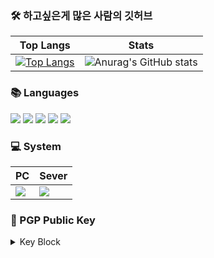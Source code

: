 ### 🛠️ 하고싶은게 많은 사람의 깃허브 

|Top Langs|Stats|
|-----|-----|
|[![Top Langs](https://github-readme-stats.vercel.app/api/top-langs/?username=nakano79&show_icons=true&theme=react&hide_border=true)](https://github.com/anuraghazra/github-readme-stats)|![Anurag's GitHub stats](https://github-readme-stats.vercel.app/api?username=nakano79&show_icons=true&hide=prs&theme=react&hide_border=true)|


### 📚 Languages
<img src="https://img.shields.io/badge/C-00599C?style=for-the-badge&logo=c&logoColor=white">&nbsp;<img src="https://img.shields.io/badge/Java-ED8B00?style=for-the-badge&logo=openjdk&logoColor=white">&nbsp;<img src="https://img.shields.io/badge/Python-14354C?style=for-the-badge&logo=python&logoColor=white">&nbsp;<img src="https://img.shields.io/badge/JavaScript-F7DF1E?style=for-the-badge&logo=JavaScript&logoColor=white">&nbsp;<img src="https://img.shields.io/badge/PHP-777BB4?style=for-the-badge&logo=php&logoColor=white">

### 💻 System
|PC|Sever|
|-----|-----|
|<img src="https://img.shields.io/badge/Windows-0078D6?style=for-the-badge&logo=windows&logoColor=white">|<img src="https://img.shields.io/badge/Cent%20OS-262577?style=for-the-badge&logo=CentOS&logoColor=white">|

### 🔐 PGP Public Key
<details>
<summary>Key Block</summary>

    -----BEGIN PGP PUBLIC KEY BLOCK-----

    mQINBGUtNTEBEADdpWx0/TYl2pijjwI+g6mdg2sxLSaM7Dle7YEv9HsnfXE0cTlz
    GVTmycGvKqQgERdldUWQWeEeV+//dzKT4jx6Fi2hgBa/EAiQJmdp3xWTdYenCWF5
    nFBdn7NsVeDTdm08cxXuJmot28SAE/TTMJMyCzIN9C8aSEkjVcaxG0oAxULmcF10
    E4wQa1Ch/M0g97OzMBGA7o7jElUnVhZvOt0siCrX5j2L2p/fvQaa0NE3pRkrDdkD
    ltkXnEF8voauvWwzYDqIAPF4eO6xX0J2SOT5SwC7NOAWkK+yTSpPAjOFjkiTtAPw
    dNyFcXoLiIq2NAL8wb8NvoueAi1QMiYtjfXSAKO3FiBngNChthtJ8pNW/kANUXHw
    3OiCKeYhMFBQZpMgri1uzAMrb5UrBami/Ke35s0JQwZWy+5V0dKXiUeEP74de5ac
    eZvePtHPWYgTvEWOAcoyMqL+MEzfXqXPcAa1ZBtrNInRheTsBMt+mIoVam8lnmYx
    R9z8BHWmZIOQxkcwP4+8hH5pwBctDxN8rNNUikSiFgkZBL+Hg4emXyB1IuCHSMhN
    VY40dOetWrxjUDO2gpJQLiz1XTO+IRS2IoDpTl6UwqBZ3p/6UQfEzwcqQHyZsMep
    VjUTuSRsH6MXuPM413f8OBzj31jCeJrxHm4aMHh4TPDUx3B5oWnhs1jAxQARAQAB
    tB1uYWthbm83OSA8YXNodzA3MDlAbmF2ZXIuY29tPokCVAQTAQoAPhYhBI8iOuQh
    2y4kaKLf95VP37Sk6d/oBQJlLTUxAhsDBQkDwmcABQsJCAcCBhUKCQgLAgQWAgMB
    Ah4BAheAAAoJEJVP37Sk6d/oQbwP/A63q777KRf6ugZ3ILkhBX+z8ILMCyQvFqE0
    eVmgtx/dfiZRFPFglxWuVYs+eg+2lxn39YdwzdQxg3co8B5h230JLfSDDcfYGVj1
    R49yLgAfx42+7KF0aVqV248WImXa5kjyTE4yrbYJ9uTHJhcZoyVvfL6IJ6/4Gaz5
    DJj9wMWcOCdnDRBP90Khv9fxj+jiMYUcVjomCoEfP9olQCyNXohu4xQKY+VMV1OD
    iJGUb/GHY2QhbOa+veBnEnBdMmj4G8GWmmq4oBMbA8XlV825iD7bcFn3sTPlEu+s
    9AbpCrBrTrpG+A4oPt6DguepRf38vc/LofqEOxrs9uUx72xBNdAe0uBXOmk6Gavx
    1ezMU2fsMpvoh5speF8JrEeqMmc/C+Qy/M6o3pZ4VmirwPSMefg8whrT77O8YA+5
    PFX2u3UfRD2Rj7/MACYuG57QK+Bf4imSY+9SFxK/2pYBN3/h9fXcHQy4S7WAa3w0
    FgZZgjop8EEDwUHq+g75Cd1sz68Towe1F4/gYko6CHZLxhl9uT59PMhmtiK1HK8x
    DS+BubaL7/bdoZIeUbsyrkTmbw0GtRCfK+uMUMEyFW8SZa32jKXt8d56DCCiiZ5e
    u8DN45109+UQ8b/M6nyDeX2VWe6uQjwk02N0efPmMGXkTZL4ZcQgkYnnU0fIf22w
    K+QeFXPG
    =qsm9
    -----END PGP PUBLIC KEY BLOCK-----

  </details>
